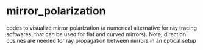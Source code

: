 # mirror_polarization
codes to visualize mirror polarization (a numerical alternative for ray tracing softwares, that can be used for flat and curved mirrors). Note, direction cosines are needed for ray propagation between mirrors in an optical setup
